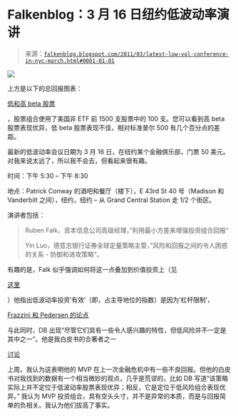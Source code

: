 <!--yml

category: 未分类

日期：2024-05-12 21:06:49

-->

# Falkenblog：3 月 16 日纽约低波动率演讲

> 来源：[`falkenblog.blogspot.com/2011/03/latest-low-vol-conference-in-nyc-march.html#0001-01-01`](http://falkenblog.blogspot.com/2011/03/latest-low-vol-conference-in-nyc-march.html#0001-01-01)

![](https://blogger.googleusercontent.com/img/b/R29vZ2xl/AVvXsEh_WCdCZWn93wvG48t0QZBCZuOvyjnKJMkByyMKI_274SvUs05wjqVJGhIDEzAgrfCV8MiiVKXbplUFfvmCXmmOez3tHP1ab7DpVw3NSXoETEc4Wt-L3E8zkFiFJBkBOubSasnHVA/s1600/ytd2011.jpg)

上方是以下的总回报图表：

[低和高 beta 股票](http://www.betaarbitrage.com/)

，股票组合使用了美国非 ETF 前 1500 支股票中的 100 支。您可以看到高 beta 股票表现优异，低 beta 股票表现不佳，相对标准普尔 500 有几个百分点的差距。

最新的低波动率会议日期为 3 月 16 日，在纽约某个金融俱乐部，门票 50 美元。对我来说太远了，所以我不会去，但看起来很有趣。

时间：下午 5:30 – 下午 8:30

地点：Patrick Conway 的酒吧和餐厅（楼下），E 43rd St 40 号（Madison 和 Vanderbilt 之间），纽约，纽约 – 从 Grand Central Station 走 1/2 个街区。

演讲者包括：

> Ruben Falk，资本信息公司高级经理，”利用最小方差来增强投资组合回报“
> 
> Yin Luo，德意志银行证券全球定量策略主管，”风险和回报之间的令人困惑的关系 - 防御和进攻策略“。

有趣的是，Falk 似乎强调如何将这一点叠加到价值投资上（见

[这里](http://qwafafew.org/images/uploads/Leveraging%20Minimum%20Variance%20to%20Enhance%20Portfolio%20Returns_final.pdf)

）他指出低波动率投资‘有效’（即，占主导地位的指数）是因为‘杠杆限制’，

[Frazzini 和 Pedersen 的论点](http://falkenblog.blogspot.com/2010/12/frazzini-and-pedersen-simulate-beta_15.html)

与此同时，DB 出现“尽管它们具有一些令人感兴趣的特性，但低风险并不一定是其中之一”。他是我白皮书的合著者之一

[讨论](http://falkenblog.blogspot.com/2011/02/deutsche-bank-on-mvp-investing.html)

上周，我认为这表明他的 MVP 在上一次金融危机中有一些不良回报。但他的白皮书对我找到的数据有一个相当微妙的观点，几乎是荒谬的，比如 DB 写道“该策略实际上并不定位于低波动率股票表现优异；相反，它是定位于低风险组合表现优异。” 我认为 MVP 投资组合，具有空头头寸，并不是异常的本质，而是与回报简单的负相关。我认为他们拔高了事实。
